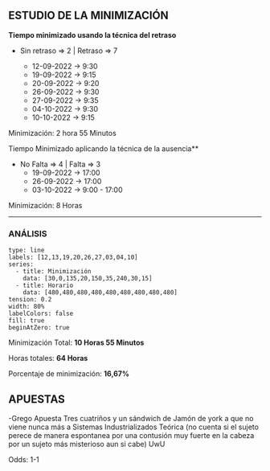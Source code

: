 ## ESTUDIO DE LA MINIMIZACIÓN

**Tiempo minimizado usando la técnica del retraso**

- Sin retraso => 2 | Retraso => 7

	- 12-09-2022 -> 9:30
	- 19-09-2022 -> 9:15
	- 20-09-2022 -> 9:20
	- 26-09-2022 -> 9:30
	- 27-09-2022 -> 9:35
	- 04-10-2022 -> 9:30
	- 10-10-2022 -> 9:15

Minimización: 2 hora 55 Minutos

Tiempo Minimizado aplicando la técnica de la ausencia**

 - No Falta => 4 | Falta => 3
	- 19-09-2022 -> 17:00
	- 26-09-2022 -> 17:00
	- 03-10-2022 -> 9:00 - 17:00

Minimización: 8 Horas

-----------------------------------------

### ANÁLISIS

```chart
type: line
labels: [12,13,19,20,26,27,03,04,10]
series:
  - title: Minimización
    data: [30,0,135,20,150,35,240,30,15]
  - title: Horario
	data: [480,480,480,480,480,480,480,480,480]
tension: 0.2
width: 80%
labelColors: false
fill: true
beginAtZero: true
```

Minimización Total: **10 Horas 55 Minutos**

Horas totales: **64 Horas**

Porcentaje de minimización: **16,67%**


## APUESTAS

-Grego Apuesta Tres cuatriños y un sándwich de Jamón de york a que no viene nunca más a Sistemas Industrializados Teórica (no cuenta si el sujeto perece de manera espontanea por una contusión muy fuerte en la cabeza por un sujeto más misterioso aun si cabe) UwU

Odds: 1-1

